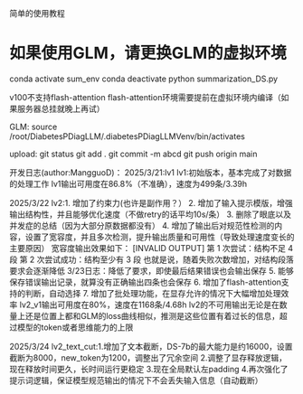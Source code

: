 简单的使用教程
# 如果使用GLM，请更换GLM的虚拟环境
conda activate sum_env
conda deactivate
python summarization_DS.py

v100不支持flash-attention
flash-attention环境需要提前在虚拟环境内编译（如果服务器总挂就晚上再试）

GLM:
source /root/DiabetesPDiagLLM/.diabetesPDiagLLMVenv/bin/activates

upload:
git status
git add .
git commit -m abcd
git push origin main

开发日志(author:MangguoD)：
2025/3/21:lv1
lv1:初始版本，基本完成了对数据的处理工作
lv1输出可用度在86.8%（不准确），速度为499条/3.39h

2025/3/22
lv2:1. 增加了约束力(也许是副作用？）
    2. 增加了输入提示模版，增强输出结构性，并且能够优化速度（不做retry的话平均10s/条）
    3. 删除了眼底以及并发症的总结（因为大部分原数据都没有）
    4. 增加了输出后对规范性检测的内容，设置了宽容度，并且多次检测，提升输出质量和可用性（导致处理速度变长的主要原因）
        宽容度输出效果如下：
            [INVALID OUTPUT] 第 1 次尝试：结构不足 4 段
            第 2 次尝试成功：结构至少有 3 段
        也就是说，随着失败次数增加，对结构段落要求会逐渐降低
    3/23日志：降低了要求，即使最后结果错误也会输出保存
    5. 能够保存错误输出记录，就算没有正确输出四条也会保存
    6. 增加了flash-attention支持的判断，自动选择
    7. 增加了批处理功能，在显存允许的情况下大幅增加处理效率
lv2_v1输出可用度在80%，速度在1168条/4.68h
lv2的不可用输出无论是在数量上还是位置上都和GLM的loss曲线相似，推测是这些位置有着过长的信息，超过模型的token或者思维能力的上限

2025/3/24
lv2_text_cut:1.增加了文本截断，DS-7b的最大能力是约16000，设置截断为8000，new_token为1200，调整出了冗余空间
             2.调整了显存释放逻辑，现在释放时间更久，长时间运行更稳定
             3.现在全局默认左padding
             4.再次强化了提示词逻辑，保证模型规范输出的情况下不会丢失输入信息（自动截断）